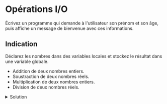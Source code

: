 # Opérations I/O

Écrivez un programme qui demande à l'utilisateur son prénom et son âge, 
puis affiche un message de bienvenue avec ces informations.

Indication
----------
Déclarez les nombres dans des variables locales et stockez le résultat dans une variable globale.

- Addition de deux nombres entiers.
- Soustraction de deux nombres réels.
- Multiplication de deux nombres entiers.
- Division de deux nombres réels.

<details>
<summary>Solution</summary>

~~~cpp

#include <stdio.h>

int main(void) {
    char prenom[50];
    int age;

    printf("Entrez votre prénom: ");
    scanf("%s", prenom);

    printf("Entrez votre âge: ");
    scanf("%d", &age);

    printf("Bienvenue, %s! Vous avez %d ans.\n", prenom, age);

    return 0;
}

~~~
</details>
